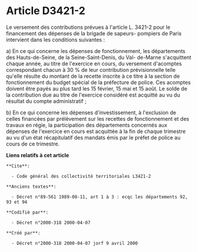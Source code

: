 # Article D3421-2

Le versement des contributions prévues à l'article L. 3421-2 pour le financement des dépenses de la brigade de sapeurs-
pompiers de Paris intervient dans les conditions suivantes :

a) En ce qui concerne les dépenses de fonctionnement, les départements des Hauts-de-Seine, de la Seine-Saint-Denis, du Val-
de-Marne s'acquittent chaque année, au titre de l'exercice en cours, du versement d'acomptes correspondant chacun à 30 % de
leur contribution prévisionnelle telle qu'elle résulte du montant de la recette inscrite à ce titre à la section de
fonctionnement du budget spécial de la préfecture de police. Ces acomptes doivent être payés au plus tard les 15 février, 15
mai et 15 août. Le solde de la contribution due au titre de l'exercice considéré est acquitté au vu du résultat du compte
administratif ;

b) En ce qui concerne les dépenses d'investissement, à l'exclusion de celles financées par prélèvement sur les recettes de
fonctionnement et des travaux en régie, la participation des départements concernés aux dépenses de l'exercice en cours est
acquittée à la fin de chaque trimestre au vu d'un état récapitulatif des mandats émis par le préfet de police au cours de ce
trimestre.

**Liens relatifs à cet article**

	**Cite**:

	  - Code général des collectivité territoriales L3421-2

	**Anciens textes**:

	  - Décret n°89-561 1989-08-11, art 1 à 3 : ecqc les départements 92, 93 et 94

	**Codifié par**:

	  - Décret n°2000-318 2000-04-07

	**Créé par**:

	  - Décret n°2000-318 2000-04-07 jorf 9 avril 2000
